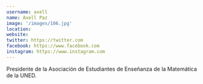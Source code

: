 ```yaml
---
username: axell
name: Axell Paz
image: '/images/106.jpg'
location:
website:
twitter: https://twitter.com
facebook: https://www.facebook.com
instagram: https://www.instagram.com
---
```

Presidente de la Asociación de Estudiantes de Enseñanza de la Matemática de la UNED.